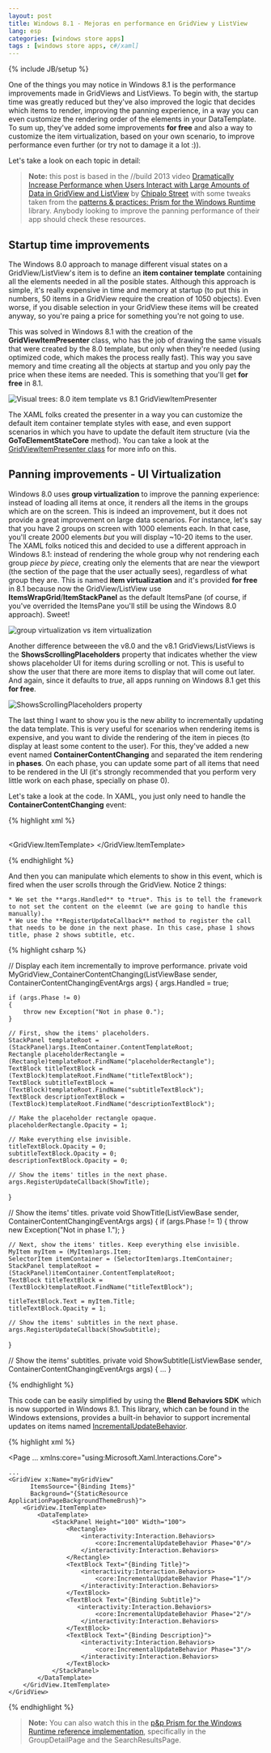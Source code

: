 ```yaml
---
layout: post
title: Windows 8.1 - Mejoras en performance en GridView y ListView
lang: esp
categories: [windows store apps]
tags : [windows store apps, c#/xaml]
---
```

{% include JB/setup %}

One of the things you may notice in Windows 8.1 is the performance improvements made in GridViews and ListViews. To begin with, the startup time was greatly reduced but they've also improved the logic that decides which items to render, improving the panning experience, in a way you can even customize the rendering order of the elements in your DataTemplate. To sum up, they've added some improvements **for free** and also a way to customize the item virtualization, based on your own scenario, to improve performance even further (or try not to damage it a lot :)). 

Let's take a look on each topic in detail:

> **Note:** this post is based in the //build 2013 video [Dramatically Increase Performance when Users Interact with Large Amounts of Data in GridView and ListView](http://channel9.msdn.com/Events/Build/2013/3-158) by [Chipalo Street](http://channel9.msdn.com/Events/Speakers/chipalo-street) with some tweaks taken from the [patterns & practices: Prism for the Windows Runtime](http://prismwindowsruntime.codeplex.com/) library. Anybody looking to improve the panning performance of their app should check these resources. 

## Startup time improvements 

The Windows 8.0 approach to manage different visual states on a GridView/ListView's item is to define an **item container template** containing all the elements needed in all the posible states. Although this approach is simple, it's really expensive in time and memory at startup (to put this in numbers, 50 items in a GridView require the creation of 1050 objects). Even worse, if you disable selection in your GridView these items will be created anyway, so you're paing a price for something you're not going to use.

This was solved in Windows 8.1 with the creation of the **GridViewItemPresenter** class, who has the job of drawing the same visuals that were created by the 8.0 template, but only when they're needed (using optimized code, which makes the process really fast). This way you save memory and time creating all the objects at startup and you only pay the price when these items are needed. This is something that you'll get **for free** in 8.1.

![Visual trees: 8.0 item template vs 8.1 GridViewItemPresenter]()

The XAML folks created the presenter in a way you can customize the default item container template styles with ease, and even support scenarios in which you have to update the default item structure (via the **GoToElementStateCore** method). You can take a look at the [GridViewItemPresenter class](http://msdn.microsoft.com/library/windows/apps/dn279298) for more info on this.

## Panning improvements - UI Virtualization

Windows 8.0 uses **group virtualization** to improve the panning experience: instead of loading all items at once, it renders all the items in the groups which are on the screen. This is indeed an improvement, but it does not provide a great improvement on large data scenarios. For instance, let's say that you have 2 groups on screen with 1000 elements each. In that case, you'll create 2000 elements *but* you will display ~10-20 items to the user. The XAML folks noticed this and decided to use a different approach in Windows 8.1: instead of rendering the whole group why not rendering each group *piece by piece*, creating only the elements that are near the viewport (the section of the page that the user actually sees), regardless of what group they are. This is named **item virtualization** and it's provided **for free** in 8.1 because now the GridView/ListView use **ItemsWrapGrid**/**ItemStackPanel** as the default ItemsPane (of course, if you've overrided the ItemsPane you'll still be using the Windows 8.0 approach). Sweet!

![group virtualization vs item virtualization]()

Another difference betweeen the v8.0 and the v8.1 GridViews/ListViews is the **ShowsScrollingPlaceholders** property that indicates whether the view shows placeholder UI for items during scrolling or not. This is useful to show the user that there are more items to display that will come out later. And again, since it defaults to *true*, all apps running on Windows 8.1 get this **for free**.

![ShowsScrollingPlaceholders property]()

The last thing I want to show you is the new ability to incrementally updating the data template. This is very useful for scenarios when rendering items is expensive, and you want to divide the rendering of the item in pieces (to display at least some content to the user). For this, they've added a new event named **ContainerContentChanging** and separated the item rendering in **phases**. On each phase, you can update some part of all items that need to be rendered in the UI (it's strongly recommended that you perform very little work on each phase, specially on phase 0).

Let's take a look at the code. In XAML, you just only need to handle the **ContainerContentChanging** event:

{% highlight xml %}

<GridView x:Name="myGridView"
          ItemsSource="{Binding Items}"
          Background="{StaticResource ApplicationPageBackgroundThemeBrush}"
          ContainerContentChanging="MyGridView_ContainerContentChanging">           
    <GridView.ItemTemplate>
        <DataTemplate>
            <StackPanel Height="100" Width="100">
                <Rectangle x:Name="placeholderRectangle" Opacity="0"/>
                <TextBlock x:Name="titleTextBlock" Text="{Binding Title}" />
                <TextBlock x:Name="subtitleTextBlock" Text="{Binding Subtitle}" />
                <TextBlock x:Name="descriptionTextBlock" Text="{Binding Description}"  />
            </StackPanel>
        </DataTemplate>
    </GridView.ItemTemplate>
</GridView>

{% endhighlight %}

And then you can manipulate which elements to show in this event, which is fired when the user scrolls through the GridView. Notice 2 things:

	* We set the **args.Handled** to *true*. This is to tell the framework to not set the content on the eleemnt (we are going to handle this manually). 
	* We use the **RegisterUpdateCallback** method to register the call that needs to be done in the next phase. In this case, phase 1 shows title, phase 2 shows subtitle, etc.

{% highlight csharp %}

// Display each item incrementally to improve performance.
private void MyGridView_ContainerContentChanging(ListViewBase sender, ContainerContentChangingEventArgs args)
{
    args.Handled = true;

    if (args.Phase != 0)
    {
        throw new Exception("Not in phase 0.");
    }

    // First, show the items' placeholders.
    StackPanel templateRoot = (StackPanel)args.ItemContainer.ContentTemplateRoot;
    Rectangle placeholderRectangle = (Rectangle)templateRoot.FindName("placeholderRectangle");
    TextBlock titleTextBlock = (TextBlock)templateRoot.FindName("titleTextBlock");
    TextBlock subtitleTextBlock = (TextBlock)templateRoot.FindName("subtitleTextBlock");
    TextBlock descriptionTextBlock = (TextBlock)templateRoot.FindName("descriptionTextBlock");

    // Make the placeholder rectangle opaque.
    placeholderRectangle.Opacity = 1;

    // Make everything else invisible.
    titleTextBlock.Opacity = 0;
    subtitleTextBlock.Opacity = 0;
    descriptionTextBlock.Opacity = 0;

    // Show the items' titles in the next phase.
    args.RegisterUpdateCallback(ShowTitle);
}

// Show the items' titles.
private void ShowTitle(ListViewBase sender, ContainerContentChangingEventArgs args)
{
    if (args.Phase != 1)
    {
        throw new Exception("Not in phase 1.");
    }

    // Next, show the items' titles. Keep everything else invisible.
    MyItem myItem = (MyItem)args.Item;
    SelectorItem itemContainer = (SelectorItem)args.ItemContainer;
    StackPanel templateRoot = (StackPanel)itemContainer.ContentTemplateRoot;
    TextBlock titleTextBlock = (TextBlock)templateRoot.FindName("titleTextBlock");

    titleTextBlock.Text = myItem.Title;
    titleTextBlock.Opacity = 1;
    
    // Show the items' subtitles in the next phase.
    args.RegisterUpdateCallback(ShowSubtitle);
}

// Show the items' subtitles.
private void ShowSubtitle(ListViewBase sender, ContainerContentChangingEventArgs args)
{
	...
}

{% endhighlight %}

This code can be easily simplified by using the **Blend Behaviors SDK** which is now supported in Windows 8.1. This library, which can be found in the Windows extensions, provides a built-in behavior to support incremental updates on items named [IncrementalUpdateBehavior](http://msdn.microsoft.com/en-us/library/windows/apps/dn458551.aspx). 

{% highlight xml %}

<Page
    ...
    xmlns:core="using:Microsoft.Xaml.Interactions.Core">

    ...
	<GridView x:Name="myGridView"
          ItemsSource="{Binding Items}"
          Background="{StaticResource ApplicationPageBackgroundThemeBrush}">           
	    <GridView.ItemTemplate>
	    	<DataTemplate>
				<StackPanel Height="100" Width="100">
					<Rectangle>
	                    <interactivity:Interaction.Behaviors>
	                        <core:IncrementalUpdateBehavior Phase="0"/>
	                    </interactivity:Interaction.Behaviors>
	                </Rectangle>
	                <TextBlock Text="{Binding Title}">
	                    <interactivity:Interaction.Behaviors>
	                        <core:IncrementalUpdateBehavior Phase="1"/>
	                    </interactivity:Interaction.Behaviors>
	                </TextBlock>
	                <TextBlock Text="{Binding Subtitle}">
	                   <interactivity:Interaction.Behaviors>
	                        <core:IncrementalUpdateBehavior Phase="2"/>
	                    </interactivity:Interaction.Behaviors>
	                </TextBlock>
	                <TextBlock Text="{Binding Description}">
	                    <interactivity:Interaction.Behaviors>
	                        <core:IncrementalUpdateBehavior Phase="3"/>
	                    </interactivity:Interaction.Behaviors>
	                </TextBlock>
	            </StackPanel>
	        </DataTemplate>
	    </GridView.ItemTemplate>
	</GridView>
</Page>

{% endhighlight %}

> **Note:** You can also watch this in the [p&p Prism for the Windows Runtime reference implementation](http://http://prismwindowsruntime.codeplex.com/), specifically in the GroupDetailPage and the SearchResultsPage.
